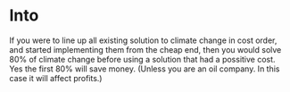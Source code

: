 # Into
If you were to line up all existing solution to climate change in cost order, and started implementing them from the cheap end, then you would solve 80% of climate change before using a solution that had a possitive cost. Yes the first 80% will save money. (Unless you are an oil company. In this case it will affect profits.)